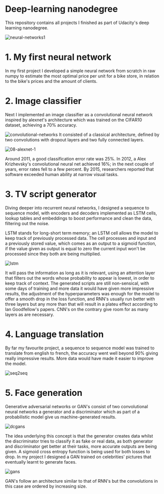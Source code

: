# Deep-learning nanodegree 

This repository contains all projects I finished as part of Udacity's deep learning nanodegree.

![neural-networks1](https://user-images.githubusercontent.com/22200326/28597802-3de678e0-71a0-11e7-94b8-6ceef91cfd30.png)


# 1. My first neural network 

In my first project I developed a simple neural network from scratch in raw numpy to estimate the most optimal price per unit for a bike store, in relation to the bike's prices and the amount of clients.

# 2. Image classifier 

Next I implemented an image classifier as a convolutional neural network inspired by alexnet's architecture which was trained on the CIFAR10 dataset, achieving a 70% accuracy.

![convolutional-networks](https://user-images.githubusercontent.com/22200326/28600440-3d5bb43c-71b2-11e7-9836-84f9d502ca5a.png)
It consisted of a classical architecture, defined by two convolutions with dropout layers and two fully connected layers.

![08-alexnet-1](https://user-images.githubusercontent.com/22200326/28600444-43e89bbc-71b2-11e7-9152-db7b5cc999fb.png)

Around 2011, a good classification error rate was 25%. In 2012, a Alex Krizhevsky's convolutional neural net achieved 16%; in the next couple of years, error rates fell to a few percent. By 2015, researchers reported that software exceeded human ability at narrow visual tasks.

# 3. TV script generator 

Diving deeper into recurrent neural networks, I designed a sequence to sequence model, with encoders and decoders implemented as LSTM cells, lookup tables and embeddings to boost performance and clean the data, filtering out the noise.

LSTM stands for long-short term memory; an LSTM cell allows the model to keep track of previously processed data. 
The cell processes and input and a previously stored value, which comes as an output to a sigmoid function, if the value given as output is equal to zero the current input won't be processed since they both are being multiplied.

![lstm](https://user-images.githubusercontent.com/22200326/28600459-601ffbcc-71b2-11e7-8b97-2a5ecfe42a3d.jpg)

It will pass the information as long as it is relevant, using an attention layer that filters out the words whose probability to appear is lowest, in order to keep track of context.
The generated scripts are still non-sensical, with some days of training and more data it would have given more impressive results, the adjustment of the hyperparameters was enough for the model to offer a smooth drop in the loss function, and RNN's usually run better with three layers but any more than that will result in a plateu effect according to Ian Goodfellow's papers. CNN's on the contrary give room for as many layers as are necessary.

# 4. Language translation 

By far my favourite project, a sequence to sequence model was trained to translate from english to french, the accuracy went well beyond 90% giving really impressive results. 
More data would have made it easier to improve the model. 

![seq2seq](https://user-images.githubusercontent.com/22200326/28600461-670e2882-71b2-11e7-98af-60e61e7584f8.png)

# 5. Face generation 

Generative adversarial networks or GAN's consist of two convolutional neural networks a generator and a discriminator which as part of a probabilistic model give us machine-generated results. 

![dcgans](https://user-images.githubusercontent.com/22200326/28600533-e4bbba56-71b2-11e7-87e7-f739fa55190e.png)

The idea underlying this concept is that the generator creates data whilst the discriminator tries to classify it as fake or real data, as both generator and discriminator get better at their tasks,
more accurate outputs are being given.
A sigmoid cross entropy function is being used for both losses to drop.
In my project I designed a GAN trained on celebrities' pictures that eventually learnt to generate faces.

![gans](https://user-images.githubusercontent.com/22200326/28600538-e955e078-71b2-11e7-8690-bfeb8e67998a.png)

GAN's follow an architecture similar to that of RNN's but the convolutions in this case are ordered
by increasing size.
